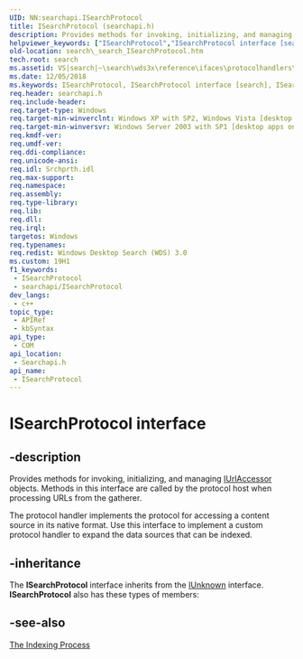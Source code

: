 ```yaml
---
UID: NN:searchapi.ISearchProtocol
title: ISearchProtocol (searchapi.h)
description: Provides methods for invoking, initializing, and managing IUrlAccessor objects.
helpviewer_keywords: ["ISearchProtocol","ISearchProtocol interface [search]","ISearchProtocol interface [search]","described","_search_ISearchProtocol","search._search_ISearchProtocol","searchapi/ISearchProtocol"]
old-location: search\_search_ISearchProtocol.htm
tech.root: search
ms.assetid: VS|search|~\search\wds3x\reference\ifaces\protocolhandlers\isearchprotocol\isearchprotocol.htm
ms.date: 12/05/2018
ms.keywords: ISearchProtocol, ISearchProtocol interface [search], ISearchProtocol interface [search],described, _search_ISearchProtocol, search._search_ISearchProtocol, searchapi/ISearchProtocol
req.header: searchapi.h
req.include-header: 
req.target-type: Windows
req.target-min-winverclnt: Windows XP with SP2, Windows Vista [desktop apps only]
req.target-min-winversvr: Windows Server 2003 with SP1 [desktop apps only]
req.kmdf-ver: 
req.umdf-ver: 
req.ddi-compliance: 
req.unicode-ansi: 
req.idl: Srchprth.idl
req.max-support: 
req.namespace: 
req.assembly: 
req.type-library: 
req.lib: 
req.dll: 
req.irql: 
targetos: Windows
req.typenames: 
req.redist: Windows Desktop Search (WDS) 3.0
ms.custom: 19H1
f1_keywords:
 - ISearchProtocol
 - searchapi/ISearchProtocol
dev_langs:
 - c++
topic_type:
 - APIRef
 - kbSyntax
api_type:
 - COM
api_location:
 - Searchapi.h
api_name:
 - ISearchProtocol
---
```


# ISearchProtocol interface


## -description

Provides methods for invoking, initializing, and managing <a href="/windows/desktop/api/searchapi/nn-searchapi-iurlaccessor">IUrlAccessor</a> objects. Methods in this interface are called by the protocol host when processing URLs from the gatherer. 
        

The protocol handler implements the protocol for accessing a content source in its native format. Use this interface to implement a custom protocol handler to expand the data sources that can be indexed.

## -inheritance

The <b>ISearchProtocol</b> interface inherits from the <a href="/windows/desktop/api/unknwn/nn-unknwn-iunknown">IUnknown</a> interface. <b>ISearchProtocol</b> also has these types of members:

## -see-also

<a href="/windows/desktop/search/-search-indexing-process-overview">The Indexing Process</a>

